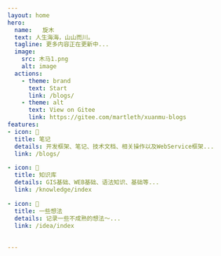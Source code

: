 ```yaml
---
layout: home
hero:
  name:   旋木 
  text: 人生海海，山山而川。
  tagline: 更多内容正在更新中...
  image:
    src: 木马1.png
    alt: image
  actions:
    - theme: brand
      text: Start
      link: /blogs/
    - theme: alt
      text: View on Gitee
      link: https://gitee.com/martleth/xuanmu-blogs
features:
- icon: 🔋
  title: 笔记
  details: 开发框架、笔记、技术文档、相关操作以及WebService框架...
  link: /blogs/

- icon: 🔧
  title: 知识库
  details: GIS基础、WEB基础、语法知识、基础等...
  link: /knowledge/index

- icon: 🚀
  title: 一些想法
  details: 记录一些不成熟的想法～...
  link: /idea/index
  
  
---
```

<!-- <div style="color: red; font-size: 24px;">这是个有style的随便写点</div> -->
<!-- <div><img src="/wave.svg" style="border: 0px solid steelblue;margin-top:0" /></div> -->


<!-- <FreeStyle></FreeStyle> -->